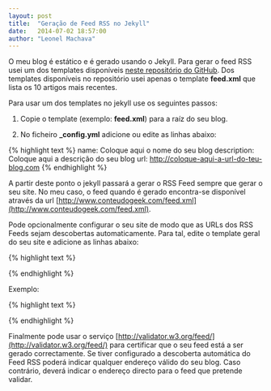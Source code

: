 ```yaml
---
layout: post
title:  "Geração de Feed RSS no Jekyll"
date:   2014-07-02 18:57:00
author: "Leonel Machava"
---
```


O meu blog é estático e é gerado usando o Jekyll. Para gerar o feed RSS usei um dos templates disponíveis [neste repositório do GitHub](https://github.com/snaptortoise/jekyll-rss-feeds). Dos templates disponíveis no repositório usei apenas o template **feed.xml** que lista os 10 artigos mais recentes.

Para usar um dos templates no jekyll use os seguintes passos:

1. Copie o template (exemplo: **feed.xml**) para a raíz do seu blog.

2. No ficheiro **_config.yml** adicione ou edite as linhas abaixo:

{% highlight text %}
name: Coloque aqui o nome do seu blog
description: Coloque aqui a descrição do seu blog
url: http://coloque-aqui-a-url-do-teu-blog.com
{% endhighlight %}

A partir deste ponto o jekyll passará a gerar o RSS Feed sempre que gerar o seu site. No meu caso, o feed quando é gerado encontra-se disponível através da url 
[http://www.conteudogeek.com/feed.xml](http://www.conteudogeek.com/feed.xml).

Pode opcionalmente configurar o seu site de modo que as URLs dos RSS Feeds sejam descobertas automaticamente. Para tal, edite o template geral do seu site e adicione as linhas abaixo:

{% highlight text %}
<link rel="alternate" type="application/rss+xml" title="Título do feed" href="url-do-feed">
{% endhighlight %}

Exemplo:

{% highlight text %}
<link rel="alternate" type="application/rss+xml" title="Conteúdo Geek" href="http://www.conteudogeek.com/feed.xml">
{% endhighlight %}

Finalmente pode usar o serviço [http://validator.w3.org/feed/](http://validator.w3.org/feed/) para certificar que o seu feed está a ser gerado correctamente. Se tiver configurado a descoberta automática do Feed RSS poderá indicar qualquer endereço válido do seu blog. Caso contrário, deverá indicar o endereço directo para o feed que pretende validar.